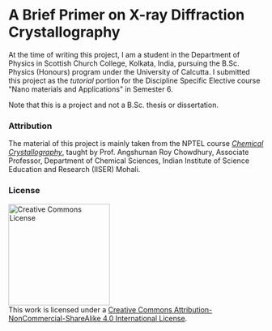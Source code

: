 # A Brief Primer on X-ray Diffraction Crystallography

At the time of writing this project, I am a student in the Department of Physics in Scottish Church College, Kolkata, India, pursuing the B.Sc. Physics (Honours) program under the University of Calcutta.
I submitted this project as the *tutorial* portion for the Discipline Specific Elective course "Nano materials and Applications" in Semester 6.

Note that this is a project and not a B.Sc. thesis or dissertation.

### Attribution

The material of this project is mainly taken from the NPTEL course [*Chemical Crystallography*](https://nptel.ac.in/courses/104106093), taught by Prof. Angshuman Roy Chowdhury, Associate Professor, Department of Chemical Sciences, Indian Institute of Science Education and Research (IISER) Mohali.

### License

<a rel="license" href="http://creativecommons.org/licenses/by-nc-sa/4.0/"><img alt="Creative Commons License" width="200" src="https://mirrors.creativecommons.org/presskit/buttons/88x31/png/by-nc-sa.png" /></a><br />This work is licensed under a <a rel="license" href="http://creativecommons.org/licenses/by-nc-sa/4.0/">Creative Commons Attribution-NonCommercial-ShareAlike 4.0 International License</a>.
